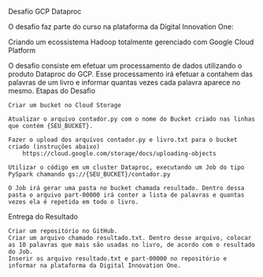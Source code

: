 Desafio GCP Dataproc

O desafio faz parte do curso na plataforma da Digital Innovation One:

Criando um ecossistema Hadoop totalmente gerenciado com Google Cloud Platform

O desafio consiste em efetuar um processamento de dados utilizando o produto Dataproc do GCP. Esse processamento irá efetuar a contahem das palavras de um livro e informar quantas vezes cada palavra aparece no mesmo.
Etapas do Desafio

    Criar um bucket no Cloud Storage

    Atualizar o arquivo contador.py com o nome do Bucket criado nas linhas que contém {SEU_BUCKET}.

    Fazer o upload dos arquivos contador.py e livro.txt para o bucket criado (instruções abaixo)
        https://cloud.google.com/storage/docs/uploading-objects

    Utilizar o código em um cluster Dataproc, executando um Job do tipo PySpark chamando gs://{SEU_BUCKET}/contador.py

    O Job irá gerar uma pasta no bucket chamada resultado. Dentro dessa pasta o arquivo part-00000 irá conter a lista de palavras e quantas vezes ela é repetida em todo o livro.

Entrega do Resultado

    Criar um repositório no GitHub.
    Criar um arquivo chamado resultado.txt. Dentro desse arquivo, colocar as 10 palavras que mais são usadas no livro, de acordo com o resultado do Job.
    Inserir os arquivo resultado.txt e part-00000 no repositório e informar na plataforma da Digital Innovation One.
